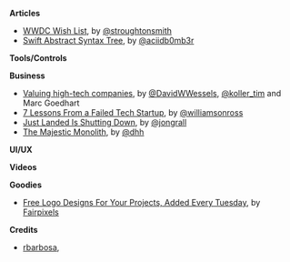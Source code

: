 **Articles**

* [WWDC Wish List](http://blog.steventroughtonsmith.com/post/140141855080/wwdc-wish-list), by [@stroughtonsmith](https://twitter.com/stroughtonsmith)
* [Swift Abstract Syntax Tree](http://ankit.im/swift/2016/02/29/swift-abstract-syntax-tree/), by [@aciidb0mb3r](https://twitter.com/aciidb0mb3r)


**Tools/Controls**


**Business**

* [Valuing high-tech companies](http://www.mckinsey.com/business-functions/strategy-and-corporate-finance/our-insights/valuing-high-tech-companies), by [@DavidWWessels](https://twitter.com/DavidWWessels), [@koller_tim](https://twitter.com/koller_tim) and Marc Goedhart
* [7 Lessons From a Failed Tech Startup](https://thinkfaster.co/2016/02/7-lessons-from-a-failed-tech-startup/), by [@williamsonross](https://twitter.com/williamsonross)
* [Just Landed Is Shutting Down](https://medium.com/@jongrall/just-landed-is-shutting-down-629765cbe1d7), by [@jongrall](https://twitter.com/jongrall)
* [The Majestic Monolith](https://m.signalvnoise.com/the-majestic-monolith-29166d022228), by [@dhh](https://twitter.com/dhh)

**UI/UX**


**Videos**


**Goodies**

* [Free Logo Designs For Your Projects, Added Every Tuesday](http://www.logodust.com/), by [Fairpixels](http://fairpixels.co/)


**Credits**

* [rbarbosa](https://github.com/rbarbosa), 
